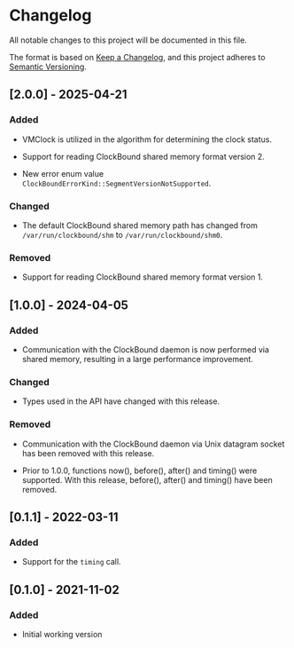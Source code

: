 # Changelog

All notable changes to this project will be documented in this file.

The format is based on [Keep a Changelog](https://keepachangelog.com/en/1.0.0/),
and this project adheres to [Semantic Versioning](https://semver.org/spec/v2.0.0.html).

## [2.0.0] - 2025-04-21

### Added

- VMClock is utilized in the algorithm for determining the clock status.

- Support for reading ClockBound shared memory format version 2.

- New error enum value `ClockBoundErrorKind::SegmentVersionNotSupported`.

### Changed

- The default ClockBound shared memory path has changed from
  `/var/run/clockbound/shm` to `/var/run/clockbound/shm0`.

### Removed

- Support for reading ClockBound shared memory format version 1.

## [1.0.0] - 2024-04-05

### Added

- Communication with the ClockBound daemon is now performed via shared memory,
  resulting in a large performance improvement.

### Changed

- Types used in the API have changed with this release.

### Removed

- Communication with the ClockBound daemon via Unix datagram socket has been
  removed with this release.

- Prior to 1.0.0, functions now(), before(), after() and timing() were
  supported.  With this release, before(), after() and timing() have been
  removed.

## [0.1.1] - 2022-03-11

### Added

- Support for the `timing` call.

## [0.1.0] - 2021-11-02

### Added

- Initial working version
